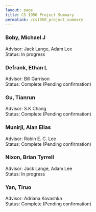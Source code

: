 ```yaml
---
layout: page
title: CS 1950 Project Summary
permalink: /cs1950_project_summary
---
```


### Boby, Michael J  
Advisor: Jack Lange, Adam Lee  
Status: In progress  

### Defrank, Ethan L  
Advisor: Bill Garrison  
Status: Complete (Pending confirmation)  

### Gu, Tianrun
Advisor: S.K Chang  
Status: Complete (Pending confirmation) 

### Munirji, Alan Elias  
Advisor: Robin E. C. Lee  
Status: Complete (Pending confirmation)  

### Nixon, Brian Tyrrell  
Advisor: Jack Lange, Adam Lee  
Status: In progress  

### Yan, Tiruo  
Advisor: Adriana Kovashka  
Status: Complete (Pending confirmation)  

